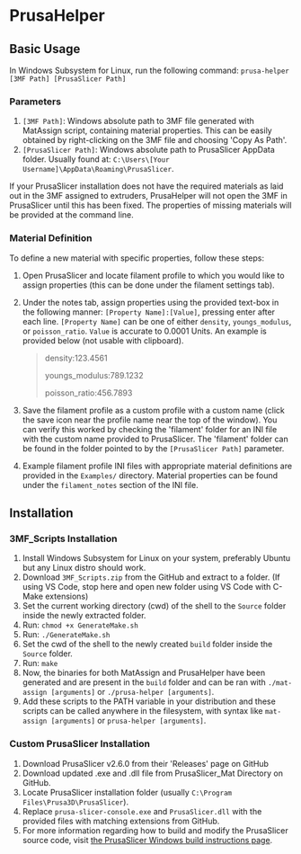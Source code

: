 ﻿# PrusaHelper
## Basic Usage
In Windows Subsystem for Linux, run the following command:
`prusa-helper [3MF Path] [PrusaSlicer Path]`
### Parameters
1. `[3MF Path]`: Windows absolute path to 3MF file generated with MatAssign script, containing material properties. This can be easily obtained by right-clicking on the 3MF file and choosing 'Copy As Path'.
2. `[PrusaSlicer Path]`: Windows absolute path to PrusaSlicer AppData folder. Usually found at: `C:\Users\[Your Username]\AppData\Roaming\PrusaSlicer`.

If your PrusaSlicer installation does not have the required materials as laid out in the 3MF assigned to extruders, PrusaHelper will not open the 3MF in PrusaSlicer until this has been fixed. The properties of missing materials will be provided at the command line. 
### Material Definition
To define a new material with specific properties, follow these steps:
1. Open PrusaSlicer and locate filament profile to which you would like to assign properties (this can be done under the filament settings tab).
2. Under the notes tab, assign properties using the provided text-box in the following manner: `[Property Name]:[Value]`, pressing enter after each line. `[Property Name]` can be one of either `density`, `youngs_modulus`, or `poisson_ratio`. `Value` is accurate to 0.0001 Units. An example is provided below (not usable with clipboard).
	>density:123.4561
 	>
 	>youngs_modulus:789.1232
	>
	>poisson_ratio:456.7893
	
3. Save the filament profile as a custom profile with a custom name (click the save icon near the profile name near the top of the window). You can verify this worked by checking the 'filament' folder for an INI file with the custom name provided to PrusaSlicer. The 'filament' folder can be found in the folder pointed to by the `[PrusaSlicer Path]` parameter.
4. Example filament profile INI files with appropriate material definitions are provided in the `Examples/` directory. Material properties can be found under the `filament_notes` section of the INI file.
## Installation
### 3MF_Scripts Installation
 1. Install Windows Subsystem for Linux on your system, preferably Ubuntu but any Linux distro should work.
 2. Download `3MF_Scripts.zip` from the GitHub and extract to a folder. (If using VS Code, stop here and open new folder using VS Code with C-Make extensions)
 3. Set the current working directory (cwd) of the shell to the `Source` folder inside the newly extracted folder.
 4. Run: `chmod +x GenerateMake.sh`
 5. Run: `./GenerateMake.sh`
 6. Set the cwd of the shell to the newly created `build` folder inside the `Source` folder.
 7. Run: `make`
 8. Now, the binaries for both MatAssign and PrusaHelper have been generated and are present in the `build` folder and can be ran with `./mat-assign [arguments]` or `./prusa-helper [arguments]`. 
 9. Add these scripts to the PATH variable in your distribution and these scripts can be called anywhere in the filesystem, with syntax like `mat-assign [arguments]` or `prusa-helper [arguments]`.
 
### Custom PrusaSlicer Installation 
1. Download PrusaSlicer v2.6.0 from their 'Releases' page on GitHub
2. Download updated .exe and .dll file from PrusaSlicer_Mat Directory on GitHub.
3. Locate PrusaSlicer installation folder (usually `C:\Program Files\Prusa3D\PrusaSlicer`).
4. Replace `prusa-slicer-console.exe` and `PrusaSlicer.dll` with the provided files with matching extensions from GitHub.
5. For more information regarding how to build and modify the PrusaSlicer source code, visit [the PrusaSlicer Windows build instructions page](https://github.com/prusa3d/PrusaSlicer/blob/master/doc/How%20to%20build%20-%20Windows.md).
